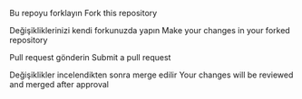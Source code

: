 Bu repoyu forklayın
Fork this repository

Değişikliklerinizi kendi forkunuzda yapın
Make your changes in your forked repository

Pull request gönderin
Submit a pull request

Değişiklikler incelendikten sonra merge edilir
Your changes will be reviewed and merged after approval
